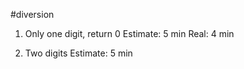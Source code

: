 #diversion

1. Only one digit, return 0
 Estimate: 5 min
 Real: 4 min
 
2. Two digits
 Estimate: 5 min